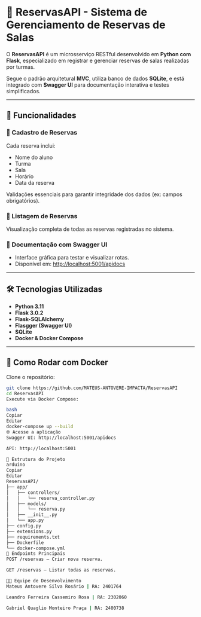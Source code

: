 # 📅 ReservasAPI - Sistema de Gerenciamento de Reservas de Salas

O **ReservasAPI** é um microsserviço RESTful desenvolvido em **Python com Flask**, especializado em registrar e gerenciar reservas de salas realizadas por turmas.

Segue o padrão arquitetural **MVC**, utiliza banco de dados **SQLite**, e está integrado com **Swagger UI** para documentação interativa e testes simplificados.

---

## 🚀 Funcionalidades

### 📌 Cadastro de Reservas
Cada reserva inclui:

- Nome do aluno
- Turma
- Sala
- Horário
- Data da reserva

Validações essenciais para garantir integridade dos dados (ex: campos obrigatórios).

### 📄 Listagem de Reservas

Visualização completa de todas as reservas registradas no sistema.

### 🧾 Documentação com Swagger UI

- Interface gráfica para testar e visualizar rotas.
- Disponível em: [http://localhost:5001/apidocs](http://localhost:5001/apidocs)

---

## 🛠️ Tecnologias Utilizadas

- **Python 3.11**
- **Flask 3.0.2**
- **Flask-SQLAlchemy**
- **Flasgger (Swagger UI)**
- **SQLite**
- **Docker & Docker Compose**

---

## 🐳 Como Rodar com Docker

Clone o repositório:

```bash
git clone https://github.com/MATEUS-ANTOVERE-IMPACTA/ReservasAPI
cd ReservasAPI
Execute via Docker Compose:

bash
Copiar
Editar
docker-compose up --build
🌐 Acesse a aplicação
Swagger UI: http://localhost:5001/apidocs

API: http://localhost:5001

📂 Estrutura do Projeto
arduino
Copiar
Editar
ReservasAPI/
├── app/
│   ├── controllers/
│   │   └── reserva_controller.py
│   ├── models/
│   │   └── reserva.py
│   ├── __init__.py
│   └── app.py
├── config.py
├── extensions.py
├── requirements.txt
├── Dockerfile
└── docker-compose.yml
📡 Endpoints Principais
POST /reservas – Criar nova reserva.

GET /reservas – Listar todas as reservas.

👨‍💻 Equipe de Desenvolvimento
Mateus Antovere Silva Rosário | RA: 2401764

Leandro Ferreira Cassemiro Rosa | RA: 2302060

Gabriel Quaglio Monteiro Praça | RA: 2400738
